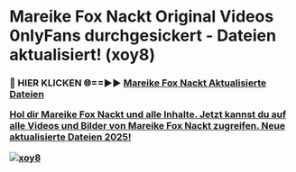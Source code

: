 # Mareike Fox Nackt Original Videos 0nlyFans durchgesickert - Dateien aktualisiert! (xoy8)

<h3>🔴 HIER KLICKEN 🌐==►► <a href="https://tinyurl.com/h6vf6nb8" rel="nofollow">Mareike Fox Nackt Aktualisierte Dateien

Hol dir Mareike Fox Nackt und alle Inhalte. Jetzt kannst du auf alle Videos und Bilder von Mareike Fox Nackt zugreifen. Neue aktualisierte Dateien 2025!

[![xoy8](https://i.imgur.com/sD4kR3V.gif)](https://tinyurl.com/h6vf6nb8)
